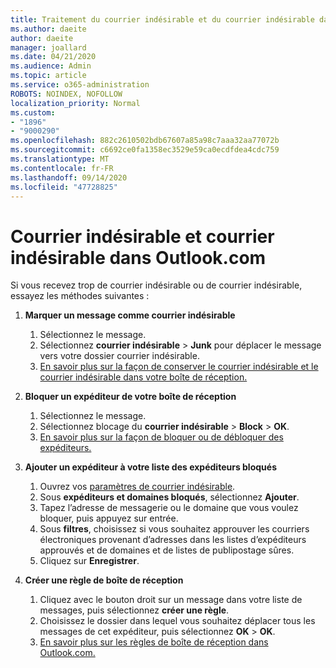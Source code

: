 ```yaml
---
title: Traitement du courrier indésirable et du courrier indésirable dans Outlook.com
ms.author: daeite
author: daeite
manager: joallard
ms.date: 04/21/2020
ms.audience: Admin
ms.topic: article
ms.service: o365-administration
ROBOTS: NOINDEX, NOFOLLOW
localization_priority: Normal
ms.custom:
- "1896"
- "9000290"
ms.openlocfilehash: 882c2610502bdb67607a85a98c7aaa32aa77072b
ms.sourcegitcommit: c6692ce0fa1358ec3529e59ca0ecdfdea4cdc759
ms.translationtype: MT
ms.contentlocale: fr-FR
ms.lasthandoff: 09/14/2020
ms.locfileid: "47728825"
---
```

# <a name="spam-and-junk-email-in-outlookcom"></a>Courrier indésirable et courrier indésirable dans Outlook.com

Si vous recevez trop de courrier indésirable ou de courrier indésirable, essayez les méthodes suivantes :

1. **Marquer un message comme courrier indésirable**
    1. Sélectionnez le message.
    1. Sélectionnez **courrier indésirable**  >  **Junk** pour déplacer le message vers votre dossier courrier indésirable.
    1. [En savoir plus sur la façon de conserver le courrier indésirable et le courrier indésirable dans votre boîte de réception.](https://support.office.com/article/a3ece97b-82f8-4a5e-9ac3-e92fa6427ae4?wt.mc_id=Office_Outlook_com_Alchemy)

1. **Bloquer un expéditeur de votre boîte de réception**
    1. Sélectionnez le message.
    1. Sélectionnez blocage du **courrier indésirable**  >  **Block**  >  **OK**.
    1. [En savoir plus sur la façon de bloquer ou de débloquer des expéditeurs.](https://support.office.com/article/afba1c94-77bb-4f50-8b85-057cf52f4d5e?wt.mc_id=Office_Outlook_com_Alchemy)

1. **Ajouter un expéditeur à votre liste des expéditeurs bloqués**
    1. Ouvrez vos [paramètres de courrier indésirable](https://outlook.live.com/mail/options/mail/junkEmail/blockedSendersAndDomainsV2).
    1. Sous **expéditeurs et domaines bloqués**, sélectionnez **Ajouter**.
    1. Tapez l’adresse de messagerie ou le domaine que vous voulez bloquer, puis appuyez sur entrée.
    1. Sous **filtres**, choisissez si vous souhaitez approuver les courriers électroniques provenant d’adresses dans les listes d’expéditeurs approuvés et de domaines et de listes de publipostage sûres.
    1. Cliquez sur **Enregistrer**.

1. **Créer une règle de boîte de réception**
    1. Cliquez avec le bouton droit sur un message dans votre liste de messages, puis sélectionnez **créer une règle**.
    1. Choisissez le dossier dans lequel vous souhaitez déplacer tous les messages de cet expéditeur, puis sélectionnez **OK**  >  **OK**.
    1. [En savoir plus sur les règles de boîte de réception dans Outlook.com.](https://support.office.com/article/4b094371-a5d7-49bd-8b1b-4e4896a7cc5d?wt.mc_id=Office_Outlook_com_Alchemy)